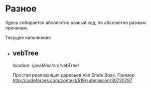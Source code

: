 # Разное
Здесь собирается абсолютно разный код, по абсолютно разным причинам.

Текущее наполнение

* ## vebTree
  location: /javaMisc/src/vebTree/
  
  Простая реализаяция деревьев Van Emde Boas.  Пример http://codeforces.com/contest/519/submission/30730797
